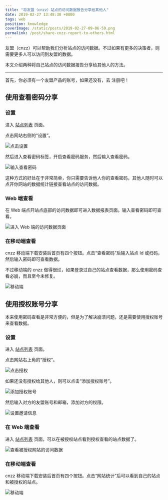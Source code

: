 ```yaml
---
title: "将友盟（cnzz）站点的访问数据报告分享给其他人"
date: 2019-02-27 13:48:30 +0800
tags: web
position: knowledge
coverImage: /static/posts/2019-02-27-09-06-59.png
permalink: /post/share-cnzz-report-to-others.html
---
```


友盟（cnzz）可以帮助我们分析站点的访问数据。不过如果有更多的决策者，则需要更多人可以访问到友盟的数据。

本文介绍两种将自己站点的访问数据报告分享给其他人的方法。

---

首先，你必须有一个友盟产品的账号，如果还没有，去 注册吧！

<div id="toc"></div>

## 使用查看密码分享

### 设置

进入 [站点列表](https://web.umeng.com/main.php?c=site&a=show) 页面。

点击网站右侧的“设置”。

![点击设置](/static/posts/2019-02-27-09-06-59.png)

然后进入查看密码标签，开启查看密码服务，然后输入查看密码。

![输入查看密码](/static/posts/2019-02-27-09-31-17.png)

这种方式的好处在于非常简单，你只需要告诉他人你的查看密码，其他人随时可以点开你网站的数据统计链接查看站点的访问数据。

### Web 端查看

在 Web 端点开站点底部的访问数据即可进入数据报表页面。输入查看密码即可查看。

![进入 Web 端的访问数据页面](/static/posts/2019-02-27-09-34-18.png)

### 在移动端查看

cnzz 移动端下载安装后首页有四个按钮。点击“查看密码”后输入站点 Id 或扫码，然后输入密码即可查看数据。

不过移动端的 cnzz 做得很烂，如果登录过自己的站点查看数据，那么使用密码查看必崩，而且至今未修复。

![移动端](/static/posts/2019-02-27-10-02-12.png)

## 使用授权账号分享

本来使用密码查看是非常方便的，但是为了解决崩溃问题，还是需要使用授权账号来查看数据。

### 设置

进入 [站点列表](https://web.umeng.com/main.php?c=site&a=show) 页面。

点击网站右上角的“授权”。

![点击授权](/static/posts/2019-02-27-09-36-12.png)

如果还没有授权给其他人，则可以点击“添加授权账号”。

![添加授权账号](/static/posts/2019-02-27-09-37-15.png)

然后输入对方的友盟账号和邮箱，添加对方的权限。

![设置邀请信息](/static/posts/2019-02-27-09-43-05.png)

### 在 Web 端查看

进入 [站点列表](https://web.umeng.com/main.php?c=site&a=show) 页面，可以在被授权站点看到授权查看的站点数据了。

![查看被授权网站的访问数据](/static/posts/2019-02-27-13-48-19.png)

### 在移动端查看

cnzz 移动端下载安装后首页有四个按钮。点击“网站统计”后可以看到自己的站点和被授权的站点。

![移动端](/static/posts/2019-02-27-10-02-12.png)



